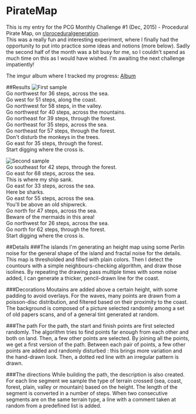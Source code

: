 # PirateMap
This is my entry for the PCG Monthly Challenge #1 (Dec, 2015) - Procedural Pirate Map, on [r/proceduralgeneration](https://www.reddit.com/r/proceduralgeneration/comments/3vcbb3/monthly_challenge_1_dec_2015_procedural_pirate_map/).  
This was a really fun and interesting experiment, where I finally had the opportunity to put into practice some ideas and notions (more below). Sadly the second half of the month was a bit busy for me, so I couldn't spend as much time on this as I would have wished. I'm awaiting the next challenge impatiently!  

The imgur album where I tracked my progress: [Album](http://imgur.com/a/7Qjk1)

##Results
![First sample](http://i.imgur.com/oYggaOT.png)  
Go northwest for 36 steps, across the sea.  
Go west for 51 steps, along the coast.  
Go northwest for 58 steps, in the valley.  
Go northwest for 40 steps, across the mountains.  
Go northeast for 39 steps, through the forest.  
Go northeast for 35 steps, across the sea.  
Go northeast for 57 steps, through the forest.  
Don't disturb the monkeys in the trees.   
Go east for 35 steps, through the forest.  
Start digging where the cross is.  

![Second sample](http://i.imgur.com/YJltq3t.png)  
Go southeast for 42 steps, through the forest.  
Go east for 68 steps, across the sea.  
This is where my ship sank.  
Go east for 33 steps, across the sea.  
Here be sharks.  
Go east for 55 steps, across the sea.  
You'll be above an old shipwreck.  
Go north for 47 steps, across the sea.  
Beware of the mermaids in this area!  
Go northwest for 26 steps, across the sea.  
Go north for 62 steps, through the forest.  
Start digging where the cross is.  

##Details
###The islands
I'm generating an height map using some Perlin noise for the general shape of the island and fractal noise for the details. This map is thresholded and filled with plain colors. Then I detect the countours with a simple neighbours-checking algorithm, and draw those isolines. By repeating the drawing pass multiple times with some noise added, I can generate a thicker, pencil-drawn line for the coast.

###Decorations 
Moutains are added above a certain height, with some padding to avoid overlays.
For the waves, many points are drawn from a poisson-disc distribution, and filtered based on their proximity to the coast.
The background is composed of a picture selected randomly among a set of old papers scans, and of a general tint generated at random.

###The path 
For the path, the start and finish points are first selected randomly. The algorithm tries to find points far enough from each other and both on land. Then, a few other points are selected. By joining all the points, we get a first version of the path. Between each pair of points, a few other points are added and randomly disturbed : this brings more variation and the hand-drawn look. Then, a dotted red line with an irregular pattern is drawn.

###The directions
While building the path, the description is also created. For each line segment we sample the type of terrain crossed (sea, coast, forest, plain, valley or mountain) based on the height. The length of the segment is converted in a number of steps. When two consecutive segments are on the same terrain type, a line with a comment taken at random from a predefined list is added.
